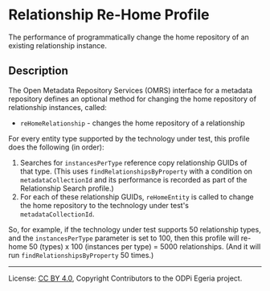 <!-- SPDX-License-Identifier: CC-BY-4.0 -->
<!-- Copyright Contributors to the ODPi Egeria project. -->

# Relationship Re-Home Profile

The performance of programmatically change the home repository of an existing relationship instance.

## Description

The Open Metadata Repository Services (OMRS) interface for a metadata
repository defines an optional method for changing the home repository of relationship instances, called:

- `reHomeRelationship` - changes the home repository of a relationship

For every entity type supported by the technology under test, this profile does the following (in order):

1. Searches for `instancesPerType` reference copy relationship GUIDs of that type. (This uses `findRelationshipsByProperty`
   with a condition on `metadataCollectionId` and its performance is recorded as part of the Relationship Search profile.)
1. For each of these relationship GUIDs, `reHomeEntity` is called to change the home repository to the technology under test's
   `metadataCollectionId`.

So, for example, if the technology under test supports 50 relationship types, and the `instancesPerType` parameter is
set to 100, then this profile will re-home 50 (types) x 100 (instances per type) = 5000
relationships. (And it will run `findRelationshipsByProperty` 50 times.)

----
License: [CC BY 4.0](https://creativecommons.org/licenses/by/4.0/),
Copyright Contributors to the ODPi Egeria project.